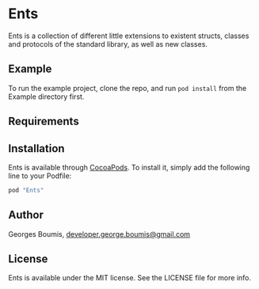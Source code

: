 # Ents

Ents is a collection of different little extensions to existent structs,
classes and protocols of the standard library, as well as new classes.

## Example

To run the example project, clone the repo, and run `pod install` from the Example directory first.

## Requirements

## Installation

Ents is available through [CocoaPods](http://cocoapods.org). To install
it, simply add the following line to your Podfile:

```ruby
pod "Ents"
```

## Author

Georges Boumis, developer.george.boumis@gmail.com

## License

Ents is available under the MIT license. See the LICENSE file for more info.
